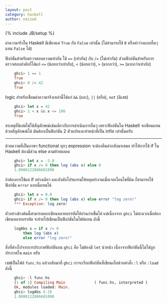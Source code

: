 ```yaml
---
layout: post
category: haskell
author: neizod
---
```

{% include JB/setup %}

ค่าความจริงใน Haskell มีเพียงแค่ `True` กับ `False` เท่านั้น (ไม่สามารถใช้ `0` หรือค่าว่างแบบอื่นๆ แทน `False` ได้)

ฟังก์ชันสำหรับตรวจสอบความเท่ากัน ใช้ `==` (เท่ากัน) กับ `/=` (ไม่เท่ากัน) ส่วนฟังก์ชันสำหรับการตรวจสอบลำดับก็ได้แก่ `<=` (น้อยกว่าเท่ากับ), `<` (น้อยกว่า), `>` (มากกว่า), `>=` (มากกว่าเท่ากับ)

```haskell
    ghci> 1 == 1
    True
    ghci> 0 /= 42
    True
```

logic สำหรับเชื่อมค่าความจริงเหล่านี้ได้แก่ `&&` (และ), `||` (หรือ), `not` (นิเสธ)

```haskell
    ghci> let x = 42
    ghci> 1 < x && x <= 100
    True
```

สาเหตุที่นิเสธไม่ใช้สัญลักษณ์เช่นเดียวกับการดำเนินการอื่นๆ เพราะฟังก์ชันใน Haskell จะเขียนแทนด้วยสัญลักษณ์ได้ มันต้องเป็นฟังก์ชัน 2 ตัวแปรและทำหน้าที่เป็น infix เท่านั้นครับ

---

ด้วยความที่เป็นภาษา functional ทุกๆ expression จะต้องคืนค่ากลับมาเสมอ ทำให้การใช้ if ใน Haskell ต้องมีส่วน else ตามท้ายตลอด

```haskell
    ghci> let x = -3.0
    ghci> if x /= 0 then log (abs x) else 0
    1.0986122886681098
```

ถ้าต้องการใช้แค่ if อย่างเดียว และบังคับโปรแกรมให้หยุดทำงานเมื่อเจอเงื่อนไขที่ผิด ก็สามารถใช้ฟังก์ชัน `error` แบบนี้แทนได้

```haskell
    ghci> let x = 0.0
    ghci> if x /= 0 then log (abs x) else error "log zero!"
    *** Exception: log zero!
```

ตัวอย่างข้างต้นนี้สามารถแยกเขียนหลายบรรทัดให้อ่านง่ายขึ้นได้ แต่เนื่องจาก `ghci` ไม่สะดวกเมื่อต้องเขียนหลายบรรทัด จะย้ายไปเขียนเป็นฟังก์ชันในไฟล์แทน ดังนี้

```haskell
    logAbs x = if x /= 0
        then log (abs x)
        else error "log zero!"
```

สิ่งที่ต่างไปจากการประกาศฟังก์ชันบน `ghci` คือ ไม่ต้องมี `let` นำหน้า เนื่องจากฟังก์ชันนี้ไม่ได้ถูกประกาศใน `main` ครับ

เซฟเป็นไฟล์ `func.hs` แล้วกลับมาที่ `ghci` เราจะเรียกฟังก์ชันที่เขียนเก็บด้วยคำสั่ง `:l` หรือ `:load` ดังนี้

```haskell
    ghci> :l func.hs 
    [1 of 1] Compiling Main             ( func.hs, interpreted )
    Ok, modules loaded: Main.
    ghci> logAbs (-3)
    1.0986122886681098
```
